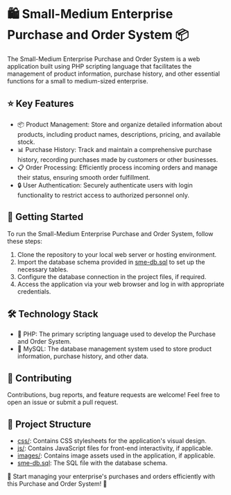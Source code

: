 # 🛍️ Small-Medium Enterprise Purchase and Order System 📦

The Small-Medium Enterprise Purchase and Order System is a web application built using PHP scripting language that facilitates the management of product information, purchase history, and other essential functions for a small to medium-sized enterprise.

## ⭐️ Key Features

- 📦 Product Management: Store and organize detailed information about products, including product names, descriptions, pricing, and available stock.
- 📊 Purchase History: Track and maintain a comprehensive purchase history, recording purchases made by customers or other businesses.
- 📋 Order Processing: Efficiently process incoming orders and manage their status, ensuring smooth order fulfillment.
- 🔒 User Authentication: Securely authenticate users with login functionality to restrict access to authorized personnel only.

## 🚀 Getting Started

To run the Small-Medium Enterprise Purchase and Order System, follow these steps:

1. Clone the repository to your local web server or hosting environment.
2. Import the database schema provided in [sme-db.sql](database/sme-db.sql) to set up the necessary tables.
3. Configure the database connection in the project files, if required.
4. Access the application via your web browser and log in with appropriate credentials.

## 🛠 Technology Stack

- 🐘 PHP: The primary scripting language used to develop the Purchase and Order System.
- 🏢 MySQL: The database management system used to store product information, purchase history, and other data.

## 🤝 Contributing

Contributions, bug reports, and feature requests are welcome! Feel free to open an issue or submit a pull request.

## 📄 Project Structure

- [css/](assets/css/): Contains CSS stylesheets for the application's visual design.
- [js/](assets/js/): Contains JavaScript files for front-end interactivity, if applicable.
- [images/](assets/images/): Contains image assets used in the application, if applicable.
- [sme-db.sql](database/sme-db.sql): The SQL file with the database schema.

🛒 Start managing your enterprise's purchases and orders efficiently with this Purchase and Order System! 🛒

